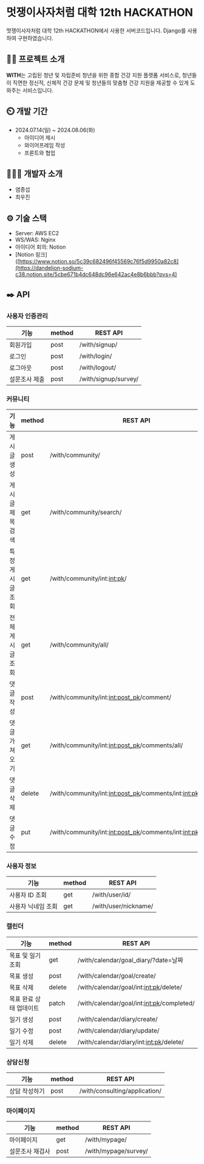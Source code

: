 
# 멋쟁이사자처럼 대학 12th HACKATHON
멋쟁이사자처럼 대학 12th HACKATHON에서 사용한 서버코드입니다. Django를 사용하여 구현하였습니다.


## 👨‍🏫 프로젝트 소개
**WITH**는 고립된 청년 및 자립준비 청년을 위한 종합 건강 지원 플랫폼 서비스로,  청년들이 직면한 정신적, 신체적 건강 문제 및 청년들의 맞춤형 건강 지원을 제공할 수 있게 도와주는 서비스입니다.

## ⏲️ 개발 기간
* 2024.07.14(일) ~ 2024.08.06(화)
    * 아이디어 제시
    * 와이어프레임 작성
    * 프론트와 협업


## 🧑‍🤝‍🧑 개발자 소개
* 염종섭
* 최우진


## ⚙️ 기술 스택
* Server: AWS EC2
* WS/WAS: Nginx
* 아이디어 회의: Notion
* [Notion 링크]([https://www.notion.so/5c39c682496f45569c76f5d9950a82c8](https://dandelion-sodium-c38.notion.site/5cbe671b4dc648dc96e642ac4e8b6bbb?pvs=4)


## ✒️ API

### 사용자 인증관리
| 기능         | method | REST API              |
|--------------|--------|-----------------------|
| 회원가입     | post   | /with/signup/         |
| 로그인       | post   | /with/login/          |
| 로그아웃     | post   | /with/logout/         |
| 설문조사 제출 | post   | /with/signup/survey/  |

### 커뮤니티
| 기능                 | method | REST API                                             |
|----------------------|--------|------------------------------------------------------|
| 게시글 생성          | post   | /with/community/                                     |
| 게시글 제목검색      | get    | /with/community/search/                              |
| 특정 게시글 조회     | get    | /with/community/int:<int:pk>/                        |
| 전체 게시글 조회     | get    | /with/community/all/                                 |
| 댓글 작성            | post   | /with/community/int:<int:post_pk>/comment/           |
| 댓글 가져오기        | get    | /with/community/int:<int:post_pk>/comments/all/      |
| 댓글 삭제            | delete | /with/community/int:<int:post_pk>/comments/int:<int:pk>/delete/ |
| 댓글 수정            | put    | /with/community/int:<int:post_pk>/comments/int:<int:pk>/update/ |

### 사용자 정보
| 기능                  | method | REST API                  |
|-----------------------|--------|---------------------------|
| 사용자 ID 조회        | get    | /with/user/id/            |
| 사용자 닉네임 조회    | get    | /with/user/nickname/      |

### 캘린더
| 기능                       | method | REST API                                      |
|----------------------------|--------|-----------------------------------------------|
| 목표 및 일기 조회          | get    | /with/calendar/goal_diary/?date=날짜          |
| 목표 생성                  | post   | /with/calendar/goal/create/                   |
| 목표 삭제                  | delete | /with/calendar/goal/int:<int:pk>/delete/      |
| 목표 완료 상태 업데이트    | patch  | /with/calendar/goal/int:<int:pk>/completed/   |
| 일기 생성                  | post   | /with/calendar/diary/create/                  |
| 일기 수정                  | post   | /with/calendar/diary/update/                  |
| 일기 삭제                  | delete | /with/calendar/diary/int:<int:pk>/delete/     |

### 상담신청
| 기능                | method | REST API           |
|---------------------|--------|--------------------|
| 상담 작성하기       | post   | /with/consulting/application/  |

### 마이페이지
| 기능                | method | REST API           |
|---------------------|--------|--------------------|
| 마이페이지           | get    | /with/mypage/      |
| 설문조사 재검사     | post   | /with/mypage/survey/ |
